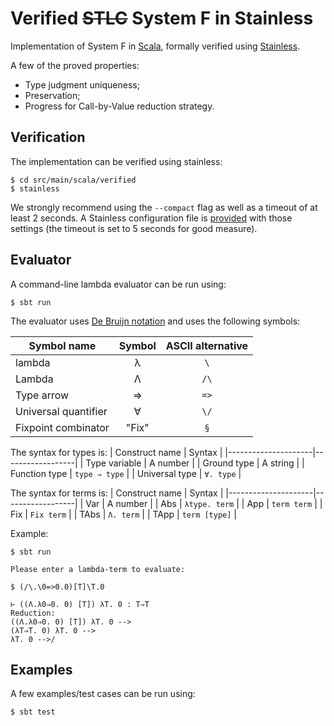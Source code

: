 # Verified ~~STLC~~ System F in Stainless

Implementation of System F in [Scala](http://scala-lang.org/), formally verified using [Stainless](https://github.com/epfl-lara/stainless).

A few of the proved properties:
- Type judgment uniqueness;
- Preservation;
- Progress for Call-by-Value reduction strategy.

## Verification
The implementation can be verified using stainless:
```
$ cd src/main/scala/verified
$ stainless
```

We strongly recommend using the `--compact` flag as well as a timeout of at least 2 seconds. A Stainless configuration file is [provided](src/main/scala/verified/stainless.conf) with those settings (the timeout is set to 5 seconds for good measure).

## Evaluator
A command-line lambda evaluator can be run using:
```
$ sbt run
```

The evaluator uses [De Bruijn notation](https://en.wikipedia.org/wiki/De_Bruijn_notation) and uses the following symbols:

| Symbol name            | Symbol | ASCII alternative   |
|------------------------|:------:|:-------------------:|
| lambda                 | λ      | `\`                 |
| Lambda                 | Λ      | `/\`                |
| Type arrow             | ⇒      | `=>`                |
| Universal quantifier   | ∀      | `\/`                |
| Fixpoint combinator    | "Fix"  | `§`                 |


The syntax for types is:
| Construct name      | Syntax           |
|---------------------|------------------|
| Type variable       | A number         |
| Ground type         | A string         |
| Function type       | `type ⇒ type`    |
| Universal type      | `∀. type`        |


The syntax for terms is:
| Construct name      | Syntax           |
|---------------------|------------------|
| Var                 | A number         |
| Abs                 | `λtype. term`    |
| App                 | `term term`      |
| Fix                 | `Fix term`       |
| TAbs                | `Λ. term`        |
| TApp                | `term [type]`    |

Example:
```
$ sbt run

Please enter a lambda-term to evaluate:

$ (/\.\0=>0.0)[T]\T.0

⊢ ((Λ.λ0⇒0. 0) [T]) λT. 0 : T⇒T
Reduction: 
((Λ.λ0⇒0. 0) [T]) λT. 0 -->
(λT⇒T. 0) λT. 0 -->
λT. 0 -->/
```

## Examples
A few examples/test cases can be run using:
```
$ sbt test
```